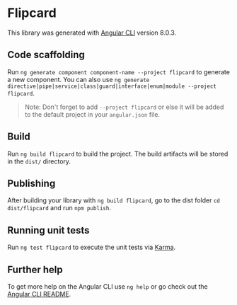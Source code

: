 # Flipcard

This library was generated with [Angular CLI](https://github.com/angular/angular-cli) version 8.0.3.

## Code scaffolding

Run `ng generate component component-name --project flipcard` to generate a new component. You can also use `ng generate directive|pipe|service|class|guard|interface|enum|module --project flipcard`.
> Note: Don't forget to add `--project flipcard` or else it will be added to the default project in your `angular.json` file. 

## Build

Run `ng build flipcard` to build the project. The build artifacts will be stored in the `dist/` directory.

## Publishing

After building your library with `ng build flipcard`, go to the dist folder `cd dist/flipcard` and run `npm publish`.

## Running unit tests

Run `ng test flipcard` to execute the unit tests via [Karma](https://karma-runner.github.io).

## Further help

To get more help on the Angular CLI use `ng help` or go check out the [Angular CLI README](https://github.com/angular/angular-cli/blob/master/README.md).
